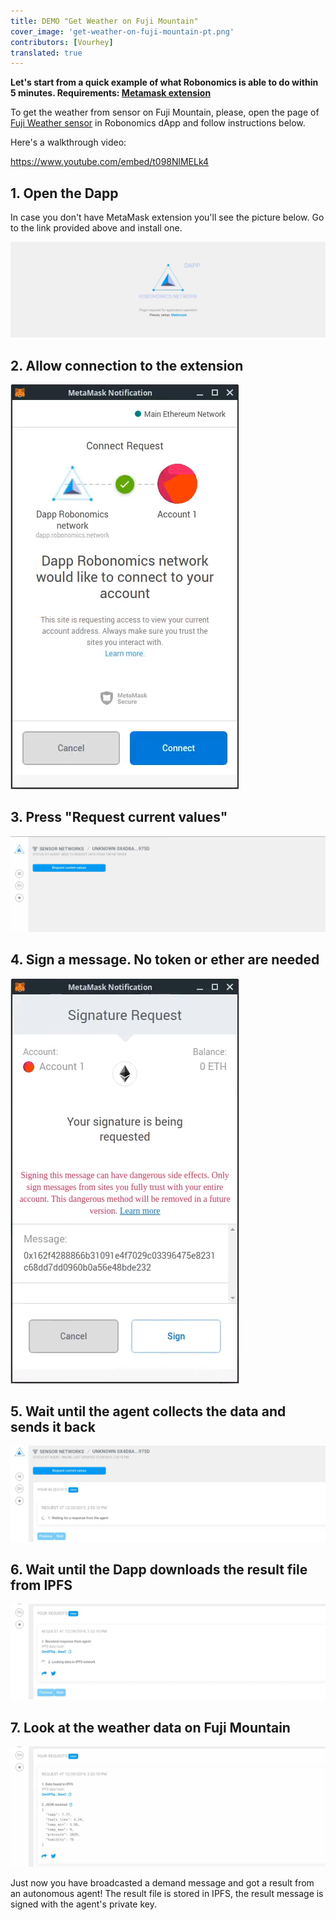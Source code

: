 ```yaml
---
title: DEMO "Get Weather on Fuji Mountain"
cover_image: 'get-weather-on-fuji-mountain-pt.png' 
contributors: [Vourhey]
translated: true
---
```


**Let's start from a quick example of what Robonomics is able to do within 5 minutes. Requirements: [Metamask extension](https://metamask.io/)**

To get the weather from sensor on Fuji Mountain, please, open the page of [Fuji Weather sensor](https://dapp.robonomics.network/#/fuji/airalab/QmbQT8cj9TJKfYVaidfShnrEX1g14yTC9bdG1XbcRX73wY/0x4D8a26e1f055c0b28D71cf1deA05f0f595a6975d/) in Robonomics dApp and follow instructions below.

Here's a walkthrough video:

https://www.youtube.com/embed/t098NlMELk4

## 1. Open the Dapp

In case you don't have MetaMask extension you'll see the picture below. Go to the link provided above and install one.

!["Robonomics dApp if no MetaMask installed"](../images/sensor-demo/sensor-demo-1.png "Robonomics dApp if no MetaMask installed")

## 2. Allow connection to the extension
!["Connection to Robonomics dApp via Metamask"](../images/sensor-demo/sensor-demo-2.png "Connection to Robonomics dApp via Metamask")

## 3. Press "Request current values"
!["Request sensor's data in Robonomics network via dApp"](../images/sensor-demo/sensor-demo-3.png "Request sensor's data in Robonomics network via dApp")

## 4. Sign a message. No token or ether are needed
!["Sign a message in Robonomics network via dApp"](../images/sensor-demo/sensor-demo-4.png "Sign a message in Robonomics network via dApp")

## 5. Wait until the agent collects the data and sends it back
!["Wait for response of the agent in Robonomics network via dApp"](../images/sensor-demo/sensor-demo-5.png "Wait for response of the agent in Robonomics network via dApp")

## 6. Wait until the Dapp downloads the result file from IPFS
!["Wait for IPFS file with results in Robonomics network via dApp"](../images/sensor-demo/sensor-demo-6.png "Wait for IPFS file with results in Robonomics network via dApp")

## 7. Look at the weather data on Fuji Mountain
!["The results of sensor network in Robonomics via dApp"](../images/sensor-demo/sensor-demo-7.png "The results of sensor network in Robonomics via dApp")

Just now you have broadcasted a demand message and got a result from an autonomous agent! The result file is stored in IPFS, the result message is signed with the agent's private key.
